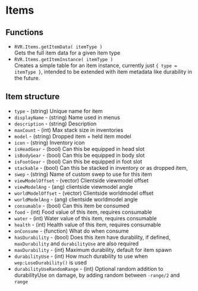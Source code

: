 # Items
## Functions
- `RVR.Items.getItemData( itemType )`  
Gets the full item data for a given item type
- `RVR.Items.getItemInstance( itemType )`  
Creates a simple table for an item instance, currently just `{ type = itemType }`, intended to be extended with item metadata like durability in the future.

## Item structure
- `type` - (string) Unique name for item
- `displayName` - (string) Name used in menus
- `description` - (string) Description
- `maxCount` - (int) Max stack size in inventories
- `model` - (string) Dropped item + held item model
- `icon` - (string) Inventory icon
- `isHeadGear` - (bool) Can this be equipped in head slot
- `isBodyGear` - (bool) Can this be equipped in body slot
- `isFootGear` - (bool) Can this be equipped in foot slot
- `stackable` - (bool) Can this be stacked in inventory or as dropped item,
- `swep` - (string) Name of custom swep to use for this item
- `viewModelOffset` - (vector) Clientside viewmodel offset
- `viewModelAng` - (ang) clientside viewmodel angle
- `worldModelOffset` - (vector) Clientside worldmodel offset
- `worldModelAng` - (ang) clientside worldmodel angle
- `consumable` - (bool) Can this item be consumed
- `food` - (int) Food value of this item, requires consumable
- `water` - (int) Water value of this item, requires consumable
- `health` - (int) Health value of this item, requires consumable
- `onConsume` - (function) What do when consume
- `hasDurability` - (bool) Does this item have durability, if defined, `maxDurability` and `durabilityUse` are also required
- `maxDurability` - (int) Maximum durability, default for item spawn
- `durabilityUse` - (int) How much durability to use when `wep:LoseDurability()` is used
- `durabilityUseRandomRange` - (int) Optional random addition to durabilityUse on damage, by adding random between `-range/2` and `range`

